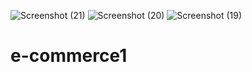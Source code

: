 ![Screenshot (21)](https://github.com/RajukrRaja/e-commerce1/assets/108517501/e65bb811-df4f-474f-b3e5-d9e7aa3d6176)
![Screenshot (20)](https://github.com/RajukrRaja/e-commerce1/assets/108517501/984af1ae-b4e5-460a-b623-153946c90bee)
![Screenshot (19)](https://github.com/RajukrRaja/e-commerce1/assets/108517501/628e0312-1b94-48d1-9203-67e4c74d417b)
# e-commerce1
